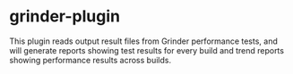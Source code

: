 grinder-plugin
==============

This plugin reads output result files from Grinder performance tests, and will generate reports showing test results for every build and trend reports showing performance results across builds.
